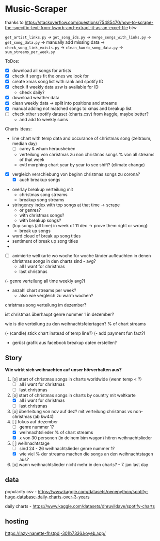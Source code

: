 # Music-Scraper
thanks to https://stackoverflow.com/questions/75485470/how-to-scrape-the-specific-text-from-kworb-and-extract-it-as-an-excel-file btw

`get_artist_links.py` -> `get_song_ids.py` -> `merge_songs_with_links.py` -> `get_song_data.py` -> manually add missing data -> `check_song_link_exists.py` -> `clean_kworb_song_data.py` -> `sum_streams_per_week.py`


ToDos:

- [x] download all songs for artists
- [x] check if songs fit the ones we look for
- [x] create xmas song list with rank and spotify ID
- [x] check if weekly data usw is available for ID
    - check daily?
- [x] download weather data
- [x] clean weekly data -> split into positions and streams
- [x] manual adding not matched songs to xmas and breakup list
- [ ] check other spotify dataset (charts.csv) from kaggle, maybe better?
    - and add to weekly sums


Charts Ideas:

- line chart with temp data and occurance of christmas song (zeitraum, median day)
    - [ ] carey & wham herausheben
    - verteilung von christmas zu non christmas songs % von all streams of that week
    - evtl morphing chart year by year to see shift? (climate change)
- [x] vergleich verschiebung von beginn christmas songs zu corona?
    - [x] auch breakup songs
- overlay breakup verteilung mit
    - christmas song streams
    - breakup song streams
- stringency index with top songs at that time        -> scrape
    - or genres?
    - with christmas songs?
    - with breakup songs?
- (top songs (all time) in week of 11 dec -> prove them right or wrong)
    - break up songs 
- word cloud of break up song titles
- sentiment of break up song titles
- 
- [ ] animierte weltkarte wo woche für woche länder aufleuchten in denen christmas songs in den charts sind - avg?
    - all I want for christmas
    - last christmas

(- genre verteilung all time weekly avg?)
- anzahl chart streams per week?
    - also wie vergleich zu warm wochen?

christmas song verteilung im dezember?

ist christmas überhaupt genre nummer 1 in dezember?

wie is die verteilung zu den weihnachtsfeiertagen? % of chart streams



(- (candle) stick chart instead of temp line?)
(- add payment fun fact?)


- gerüst grafik aus facebook breakup daten erstellen?



## Story

**Wie wirkt sich weihnachten auf unser hörverhalten aus?**

1. [x] start of christmas songs in charts worldwide (wenn temp < ?)
    - [ ] all i want for christmas
    - [ ] last christmas
2. [x] start of christmas songs in charts by country mit weltkarte
    - [x] all i want for christmas
    - [ ] last christmas
3. [x] überleitung von nov auf dez? mit verteilung christmas vs non-christmas (ab kw44)
4. [ ] fokus auf dezember
    - [ ] genre nummer 1?
    - [x] weihnachtslieder % of chart streams
    - [x] x von 30 personen (in deinem bim wagon) hören weihnachtslieder
5. [ ] weihnachtstage
    - [ ] sind 24 - 26 weihnachtslieder genre nummer 1?
    - [x] wie viel % der streams machen die songs an den weihnachtstagen aus?
6. [x] wann weihnachtslieder nicht mehr in den charts? - 7. jan last day



## data

popularity csv - https://www.kaggle.com/datasets/pepepython/spotify-huge-database-daily-charts-over-3-years

daily charts - https://www.kaggle.com/datasets/dhruvildave/spotify-charts

## hosting

https://lazy-nanette-fhstpdj-301b7336.koyeb.app/